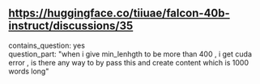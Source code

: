 ## https://huggingface.co/tiiuae/falcon-40b-instruct/discussions/35

contains_question: yes  
question_part: "when i give min_lenhgth to be more than 400 , i get cuda error , is there any way to by pass this and create content which is 1000 words long"
